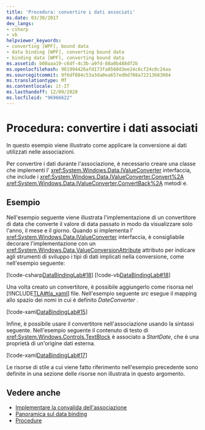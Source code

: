 ```yaml
---
title: 'Procedura: convertire i dati associati'
ms.date: 03/30/2017
dev_langs:
- csharp
- vb
helpviewer_keywords:
- converting [WPF], bound data
- data binding [WPF], converting bound data
- binding data [WPF], converting bound data
ms.assetid: b00aaa19-c6df-4c3b-a9fd-88a0b488df2b
ms.openlocfilehash: 981994426afd173fa8560d3ee24c6cf24c0c24aa
ms.sourcegitcommit: 9f6df084c53a3da0ea657ed0d708a72213683084
ms.translationtype: MT
ms.contentlocale: it-IT
ms.lasthandoff: 12/09/2020
ms.locfileid: "96966622"
---
```

# <a name="how-to-convert-bound-data"></a>Procedura: convertire i dati associati
In questo esempio viene illustrato come applicare la conversione ai dati utilizzati nelle associazioni.  
  
 Per convertire i dati durante l'associazione, è necessario creare una classe che implementi l' <xref:System.Windows.Data.IValueConverter> interfaccia, che include i <xref:System.Windows.Data.IValueConverter.Convert%2A> <xref:System.Windows.Data.IValueConverter.ConvertBack%2A> metodi e.  
  
## <a name="example"></a>Esempio  
 Nell'esempio seguente viene illustrata l'implementazione di un convertitore di data che converte il valore di data passato in modo da visualizzare solo l'anno, il mese e il giorno. Quando si implementa l' <xref:System.Windows.Data.IValueConverter> interfaccia, è consigliabile decorare l'implementazione con un <xref:System.Windows.Data.ValueConversionAttribute> attributo per indicare agli strumenti di sviluppo i tipi di dati implicati nella conversione, come nell'esempio seguente:  
  
 [!code-csharp[DataBindingLab#18](~/samples/snippets/csharp/VS_Snippets_Wpf/DataBindingLab/CSharp/DateConverter.cs#18)]
 [!code-vb[DataBindingLab#18](~/samples/snippets/visualbasic/VS_Snippets_Wpf/DataBindingLab/VisualBasic/DateConverter.vb#18)]  
  
 Una volta creato un convertitore, è possibile aggiungerlo come risorsa nel [!INCLUDE[TLA#tla_xaml](../../../includes/tlasharptla-xaml-md.md)] file. Nell'esempio seguente *src* esegue il mapping allo spazio dei nomi in cui è definito *DateConverter* .  
  
 [!code-xaml[DataBindingLab#15](~/samples/snippets/csharp/VS_Snippets_Wpf/DataBindingLab/CSharp/DataBindingLabApp.xaml#15)]  
  
 Infine, è possibile usare il convertitore nell'associazione usando la sintassi seguente. Nell'esempio seguente il contenuto di testo di <xref:System.Windows.Controls.TextBlock> è associato a *StartDate*, che è una proprietà di un'origine dati esterna.  
  
 [!code-xaml[DataBindingLab#17](~/samples/snippets/csharp/VS_Snippets_Wpf/DataBindingLab/CSharp/DataBindingLabApp.xaml#17)]  
  
 Le risorse di stile a cui viene fatto riferimento nell'esempio precedente sono definite in una sezione delle risorse non illustrata in questo argomento.  
  
## <a name="see-also"></a>Vedere anche

- [Implementare la convalida dell'associazione](how-to-implement-binding-validation.md)
- [Panoramica sul data binding](/dotnet/desktop-wpf/data/data-binding-overview)
- [Procedure](data-binding-how-to-topics.md)
